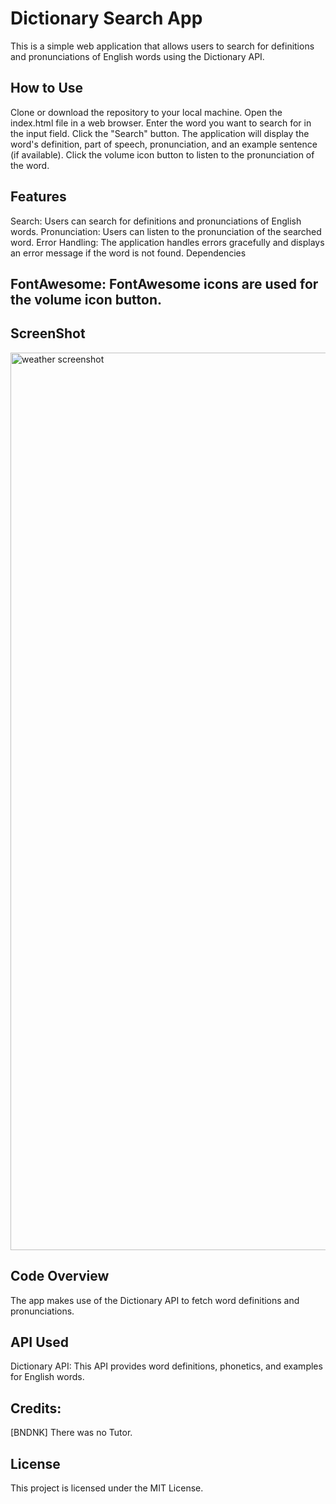 # Dictionary Search App
This is a simple web application that allows users to search for definitions and pronunciations of English words using the Dictionary API.

## How to Use
Clone or download the repository to your local machine.
Open the index.html file in a web browser.
Enter the word you want to search for in the input field.
Click the "Search" button.
The application will display the word's definition, part of speech,  pronunciation, and an example sentence (if available).
Click the volume icon button to listen to the pronunciation of the word.

## Features
Search: Users can search for definitions and pronunciations of English words.
Pronunciation: Users can listen to the pronunciation of the searched word.
Error Handling: The application handles errors gracefully and displays an error message if the word is not found.
Dependencies

## FontAwesome: FontAwesome icons are used for the volume icon button.

## ScreenShot



<img width="1436" alt="weather screenshot" src="[https://drive.google.com/file/d/16O6mTW0uWL3UKw1J-DuyTHgOf8vwvAsn/view?usp=drive_link](https://drive.google.com/file/d/16O6mTW0uWL3UKw1J-DuyTHgOf8vwvAsn/view?usp=sharing)">


## Code Overview
The app makes use of the Dictionary API to fetch word definitions and pronunciations.

## API Used
Dictionary API: This API provides word definitions, phonetics, and examples for English words.


## Credits:
[BNDNK] There was no Tutor.

## License
This project is licensed under the MIT License.
